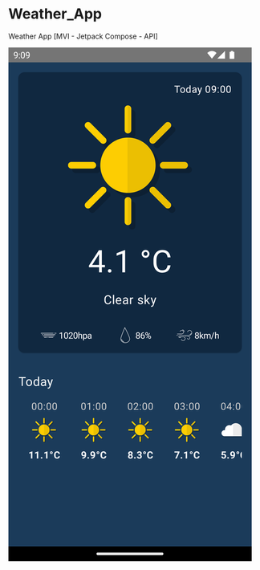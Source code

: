 # Weather_App
Weather App [MVI - Jetpack Compose - API]

![Main Page](https://github.com/eldeebxx/Weather_App/blob/master/screenshot.png)
